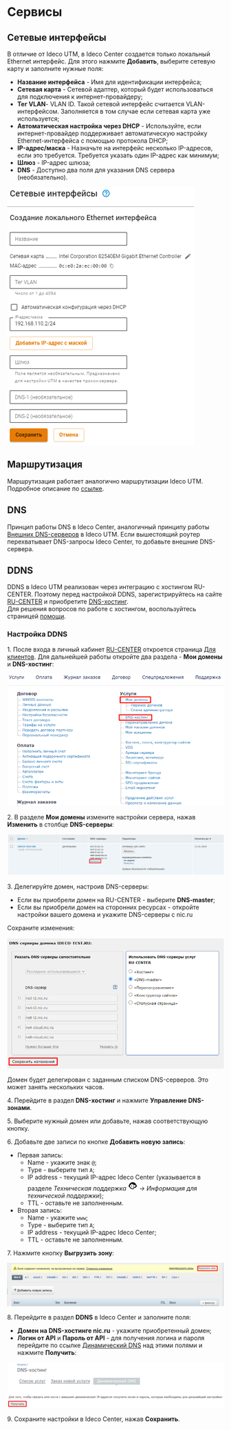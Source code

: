 # Сервисы

## Сетевые интерфейсы

В отличие от Ideco UTM, в Ideco Center создается только локальный Ethernet интерфейс. Для этого нажмите **Добавить**, выберите сетевую карту и заполните нужные поля:

* **Название интерфейса** - Имя для идентификации интерфейса;
* **Сетевая карта** - Сетевой адаптер, который будет использоваться для подключения к интернет-провайдеру;
* **Тег VLAN**- VLAN ID. Такой сетевой интерфейс считается VLAN-интерфейсом. Заполняется в том случае если сетевая карта уже используется;
* **Автоматическая настройка через DHCP** - Используйте, если интернет-провайдер поддерживает автоматическую настройку Ethernet-интерфейса с помощью протокола DHCP;
* **IP-адрес/маска** - Назначьте на интерфейс несколько IP-адресов, если это требуется. Требуется указать один IP-адрес как минимум;
* **Шлюз** - IP-адрес шлюза;
* **DNS** - Доступно два поля для указания DNS сервера (необязательно).

![](../../../.gitbook/assets/create-local-ethernet.png)

## Маршрутизация

Маршрутизация работает аналогично маршрутизации Ideco UTM. Подробное описание по [ссылке](../services/routing.md).

## DNS

Принцип работы DNS в Ideco Center, аналогичный принципу работы [Внешних DNS-серверов](../../services/dns/README.md) в Ideco UTM. Если вышестоящий роутер перехватывает DNS-запросы Ideco Center, то добавьте внешние DNS-сервера.

## DDNS

DDNS в Ideco UTM реализован через интеграцию с хостингом RU-CENTER. Поэтому перед настройкой DDNS, зарегистрируйтесь на сайте [RU-CENTER](https://www.nic.ru/) и приобретите [DNS-хостинг](https://www.nic.ru/catalog/for-domain-use/dns-hosting/). \
Для решения вопросов по работе с хостингом, воспользуйтесь страницей [помощи](https://www.nic.ru/help/).

### Настройка DDNS

1\. После входа в личный кабинет [RU-CENTER](https://www.nic.ru/) откроется страница [Для клиентов](https://www.nic.ru/manager/manager.cgi/). Для дальнейшей работы откройте два раздела - **Мои домены** и **DNS-хостинг**:

![](../../../.gitbook/assets/ddns.png)

2\. В разделе **Мои домены** измените настройки сервера, нажав **Изменить** в столбце **DNS-серверы**:

![](../../../.gitbook/assets/ddns1.png)

3\.  Делегируйте домен, настроив DNS-серверы:
* Если вы приобрели домен на RU-CENTER - выберите **DNS-master**;
* Если вы приобрели домен на сторонних ресурсах - откройте настройки вашего домена и укажите DNS-серверы с nic.ru

Сохраните изменения:

![](../../../.gitbook/assets/ddns2.png)

Домен будет делегирован с заданным списком DNS-серверов. Это может занять нескольких часов.

4\. Перейдите в раздел **DNS-хостинг** и нажмите **Управление DNS-зонами**.

5\. Выберите нужный домен или добавьте, нажав соответствующую кнопку.

6\. Добавьте две записи по кнопке **Добавить новую запись**:
* Первая запись:
  * Name - укажите знак `@`;
  * Type - выберите тип `А`;
  * IP address - текущий IP-адрес Ideco Center (указывается в разделе *Техническая поддержка ![](../../../.gitbook/assets/icon-help.png) -> Информация для технической поддержки*);
  * TTL - оставьте не заполненным.
* Вторая запись:
  * Name - укажите `www`;
  * Type - выберите тип `А`;
  * IP address - текущий IP-адрес Ideco Center;
  * TTL - оставьте не заполненным.

7\. Нажмите кнопку **Выгрузить зону**:

![](../../../.gitbook/assets/ddns4.png)

8\. Перейдите в раздел **DDNS** в Ideco Center и заполните поля:
* **Домен на DNS-хостинге nic.ru** - укажите приобретенный домен;
* **Логин от API** и **Пароль от API** - для получения логина и пароля перейдите по ссылке [Динамический DNS](https://www.nic.ru/manager/services.cgi?step=srv.my_dns.dyn) над этими полями и нажмите **Получить**:

![](../../../.gitbook/assets/ddns3.png)

9\. Сохраните настройки в Ideco Center, нажав **Сохранить**.